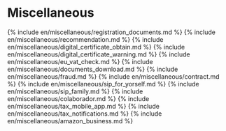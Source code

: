 # Miscellaneous

{% include en/miscellaneous/registration_documents.md %}
{% include en/miscellaneous/recommendation.md %}
{% include en/miscellaneous/digital_certificate_obtain.md %}
{% include en/miscellaneous/digital_certificate_warning.md %}
{% include en/miscellaneous/eu_vat_check.md %}
{% include en/miscellaneous/documents_download.md %}
{% include en/miscellaneous/fraud.md %}
{% include en/miscellaneous/contract.md %}
{% include en/miscellaneous/sip_for_yorself.md %}
{% include en/miscellaneous/sip_family.md %}
{% include en/miscellaneous/colaborador.md %}
{% include en/miscellaneous/tax_mobile_app.md %}
{% include en/miscellaneous/tax_notifications.md %}
{% include en/miscellaneous/amazon_business.md %}
